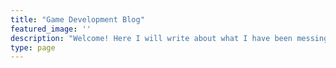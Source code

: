 ```yaml
---
title: "Game Development Blog"
featured_image: ''
description: "Welcome! Here I will write about what I have been messing around with in my game development journey."
type: page
---
```

